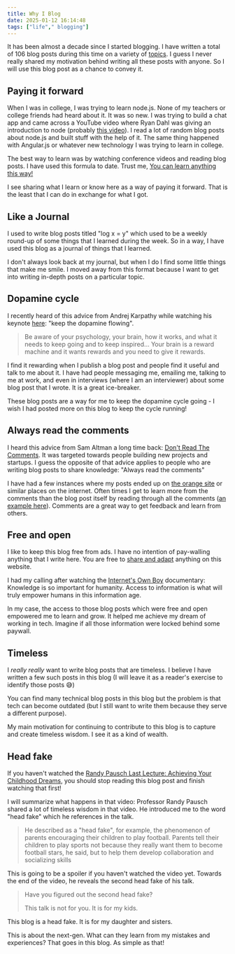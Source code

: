 ```yaml
---
title: Why I Blog
date: 2025-01-12 16:14:48
tags: ["life"," blogging"]
---
```


It has been almost a decade since I started blogging. I have written a total of 106 blog posts during this time on a variety of [topics](https://vishnubharathi.codes/archives/). I guess I never really shared my motivation behind writing all these posts with anyone. So I will use this blog post as a chance to convey it.

## Paying it forward

When I was in college, I was trying to learn node.js. None of my teachers or college friends had heard about it. It was so new. I was trying to build a chat app and came across a YouTube video where Ryan Dahl was giving an introduction to node (probably [this video](https://youtu.be/jo_B4LTHi3I?si=XvOgK4zagvA4pr-G)). I read a lot of random blog posts about node.js and built stuff with the help of it. The same thing happened with Angular.js or whatever new technology I was trying to learn in college.

The best way to learn was by watching conference videos and reading blog posts. I have used this formula to date. Trust me, [You can learn anything this way!](https://youtu.be/JC82Il2cjqA?si=dCmJzID8_xUIN578)

I see sharing what I learn or know here as a way of paying it forward. That is the least that I can do in exchange for what I got.

## Like a Journal

I used to write blog posts titled "log x = y" which used to be a weekly round-up of some things that I learned during the week. So in a way, I have used this blog as a journal of things that I learned.

I don't always look back at my journal, but when I do I find some little things that make me smile. I moved away from this format because I want to get into writing in-depth posts on a particular topic.

## Dopamine cycle

I recently heard of this advice from Andrej Karpathy while watching his keynote [here](https://www.youtube.com/watch?v=tsTeEkzO9xc&t=245s): "keep the dopamine flowing". 

> Be aware of your psychology, your brain, how it works, and what it needs to keep going and to keep inspired... Your brain is a reward machine and it wants rewards and you need to give it rewards.

I find it rewarding when I publish a blog post and people find it useful and talk to me about it. I have had people messaging me, emailing me, talking to me at work, and even in interviews (where I am an interviewer) about some blog post that I wrote. It is a great ice-breaker.

These blog posts are a way for me to keep the dopamine cycle going - I wish I had posted more on this blog to keep the cycle running! 

## Always read the comments

I heard this advice from Sam Altman a long time back: [Don't Read The Comments](https://blog.samaltman.com/dont-read-the-comments). It was targeted towards people building new projects and startups. I guess the opposite of that advice applies to people who are writing blog posts to share knowledge: "Always read the comments"

I have had a few instances where my posts ended up on [the orange site](https://news.ycombinator.com/) or similar places on the internet. Often times I get to learn more from the comments than the blog post itself by reading through all the comments ([an example here](https://news.ycombinator.com/item?id=27410910)). Comments are a great way to get feedback and learn from others.

## Free and open

I like to keep this blog free from ads. I have no intention of pay-walling anything that I write here. You are free to [share and adapt](https://creativecommons.org/licenses/by/4.0/) anything on this website.

I had my calling after watching the [Internet's Own Boy](https://www.youtube.com/watch?v=9vz06QO3UkQ) documentary: Knowledge is so important for humanity. Access to information is what will truly empower humans in this information age.

In my case, the access to those blog posts which were free and open empowered me to learn and grow. It helped me achieve my dream of working in tech. Imagine if all those information were locked behind some paywall.

## Timeless

I _really_ _really_ want to write blog posts that are timeless. I believe I have written a few such posts in this blog (I will leave it as a reader's exercise to identify those posts 😅)

You can find many technical blog posts in this blog but the problem is that tech can become outdated (but I still want to write them because they serve a different purpose).

My main motivation for continuing to contribute to this blog is to capture and create timeless wisdom. I see it as a kind of wealth.

## Head fake

If you haven't watched the [Randy Pausch Last Lecture: Achieving Your Childhood Dreams](https://www.youtube.com/watch?v=ji5_MqicxSo), you should stop reading this blog post and finish watching that first!

I will summarize what happens in that video: Professor Randy Pausch shared a lot of timeless wisdom in that video. He introduced me to the word "head fake" which he references in the talk.

> He described as a "head fake", for example, the phenomenon of parents encouraging their children to play football. Parents tell their children to play sports not because they really want them to become football stars, he said, but to help them develop collaboration and socializing skills

This is going to be a spoiler if you haven't watched the video yet. Towards the end of the video, he reveals the second head fake of his talk.

> Have you figured out the second head fake?
> 
> This talk is not for you. It is for my kids.

This blog is a head fake. It is for my daughter and sisters.

This is about the next-gen. What can they learn from my mistakes and experiences? That goes in this blog. As simple as that!
